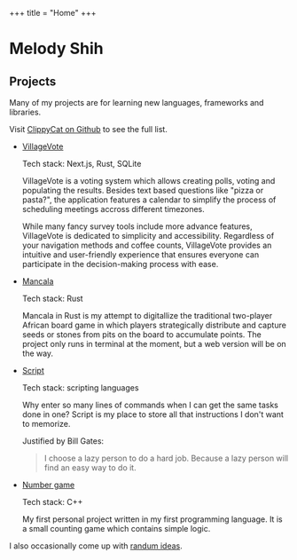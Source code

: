 +++
title = "Home"
+++

# Melody Shih

## Projects
Many of my projects are for learning new languages, frameworks and libraries.

Visit [ClippyCat on Github](https://github.com/clippycat) to see the full list.

* [VillageVote](https://github.com/ClippyCat/village-vote)
	
	Tech stack: Next.js, Rust, SQLite
	
	VillageVote is a voting system which allows creating polls, voting and populating the results. Besides text based questions like "pizza or pasta?", the application features a calendar to simplify the process of scheduling meetings accross different timezones.
	
	While many fancy survey tools include more advance features, VillageVote is dedicated to simplicity and accessibility. Regardless of your navigation methods and coffee counts, VillageVote provides an intuitive and user-friendly experience that ensures everyone can participate in the decision-making process with ease.

* [Mancala](https://github.com/clippyCat/Mancala)
	
	Tech stack: Rust
	
	Mancala in Rust is my attempt to digitallize the traditional two-player African board game in which players strategically distribute and capture seeds or stones from pits on the board to accumulate points. The project only runs in terminal at the moment, but a web version will be on the way.

* [Script](https://github.com/ClippyCat/script)
	
	Tech stack: scripting languages
	
	Why enter so many lines of commands when I can get the same tasks done in one? Script is my place to store all that instructions I don't want to memorize.
	
	Justified by Bill Gates:
	> I choose a lazy person to do a hard job. Because a lazy person will find an easy way to do it.

* [Number game](https://github.com/ClippyCat/number-game)

	Tech stack: C++
	
	My first personal project written in my first programming language. It is a small counting game which contains simple logic.


I also occasionally come up with [randum ideas](/ideas).